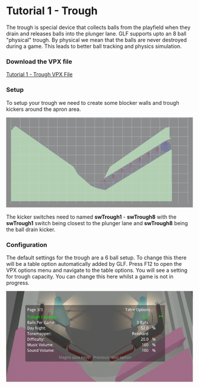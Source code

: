 # Tutorial 1 - Trough

The trough is special device that collects balls from the playfield when they drain and releases balls into the plunger lane. GLF supports upto an 8 ball "physical" trough. By physical we mean that the balls are never destroyed during a game. This leads to better ball tracking and physics simulation.

### Download the VPX file
[Tutorial 1 - Trough VPX File](https://github.com/mpcarr/vpx-glf/raw/main/tutorial/glf_tutorial1_trough.vpx)

### Setup

To setup your trough we need to create some blocker walls and trough kickers around the apron area.

![trough1](../images/tutorial-trough1.png)

The kicker switches need to named **swTrough1** - **swTrough8** with the **swTrough1** switch being closest to the plunger lane and **swTrough8** being the ball drain kicker.

### Configuration

The default settings for the trough are a 6 ball setup. To change this there will be a table option automatically added by GLF. Press F12 to open the VPX options menu and navigate to the table options. You will see a setting for trough capacity. You can change this here whilst a game is not in progress.

![trough2](../images/tutorial-trough2.png)